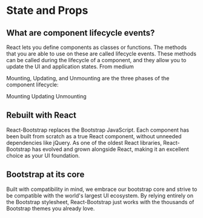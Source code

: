 # State and Props

## What are component lifecycle events?

React lets you define components as classes or functions. The methods that you are able to use on these are called lifecycle events. These methods can be called during the lifecycle of a component, and they allow you to update the UI and application states. From medium

Mounting, Updating, and Unmounting are the three phases of the component lifecycle:

Mounting
Updating
Unmounting

## Rebuilt with React

React-Bootstrap replaces the Bootstrap JavaScript. Each component has been built from scratch as a true React component, without unneeded dependencies like jQuery. As one of the oldest React libraries, React-Bootstrap has evolved and grown alongside React, making it an excellent choice as your UI foundation.

## Bootstrap at its core

Built with compatibility in mind, we embrace our bootstrap core and strive to be compatible with the world's largest UI ecosystem. By relying entirely on the Bootstrap stylesheet, React-Bootstrap just works with the thousands of Bootstrap themes you already love.